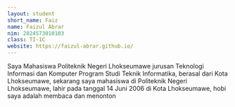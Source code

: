 ```yaml
---
layout: student
short_name: Faiz
name: Faizul Abrar
nim: 2024573010103
class: TI-1C
website: https://faizul-abrar.github.io/
---
```

Saya Mahasiswa Politeknik Negeri Lhokseumawe jurusan Teknologi Informasi dan Komputer Program Studi Teknik Informatika, 
berasal dari Kota Lhokseumawe, sekarang saya mahasiswa di Politeknik Negeri Lhokseumawe,
lahir pada tanggal 14 Juni 2006 di Kota Lhokseumawe, hobi saya adalah membaca dan menonton 
